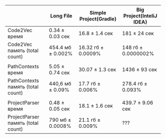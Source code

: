 |                                    | Long File         | Simple Project(Gradle) | Big Project(InteliJ IDEA) |
|------------------------------------|-------------------|------------------------|---------------------------|
| Code2Vec время                     | 0.34 ± 0.03 сек   | 16.8 ± 1.4 сек         | 181 ± 24 сек              |
| Code2Vec память (total count)      | 454.4 мб ± 0.002% | 16.32 гб ± 0.0009%     | 148 гб ± 0.0000002%       |
|                                    |                   |                        |                           |
| PathContexts время                 | 5.05 ± 0.74 сек   | 30.07 ± 1.3 сек        | 1436 ± 93 сек             |
| PathContexts память (total count)  | 440,6 мб ± 0.09%  | 17.7 гб ± 0.006%       | 278.4 гб ± 0.093%         |
|                                    |                   |                        |                           |
| ProjectParser время                | 0.48 ± 0.05 сек   | 18.1 ± 1.6 сек         | 439.7 ± 9.06 сек          |
| ProjectParser память (total count) | 790 мб ± 0.0008%  | 21.1 гб ± 0.009%       | ???                       |